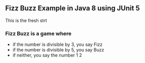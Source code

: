 ## Fizz Buzz Example in Java 8 using JUnit 5
This is the fresh strt
### Fizz Buzz is a game where
- if the number is divisible by 3, you say Fizz
- if the number is divisible by 5, you say Buzz
- if neither, you say the number
1 2
